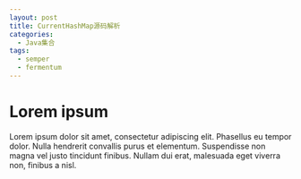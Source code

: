 ```yaml
---
layout: post
title: CurrentHashMap源码解析
categories: 
  - Java集合
tags:
  - semper
  - fermentum
---
```


# Lorem ipsum

Lorem ipsum dolor sit amet, consectetur adipiscing elit. Phasellus eu tempor dolor. Nulla hendrerit convallis purus et elementum. Suspendisse non magna vel justo tincidunt finibus. Nullam dui erat, malesuada eget viverra non, finibus a nisl.
